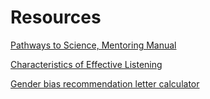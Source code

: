 # Resources
[Pathways to Science, Mentoring Manual](https://www.pathwaystoscience.org/manual.aspx?sort=6#pagetop)

[Characteristics of Effective Listening](https://teachingcommons.stanford.edu/resources/teaching/student-teacher-communication/characteristics-effective-listening)

[Gender bias recommendation letter calculator](http://slowe.github.io/genderbias/)
